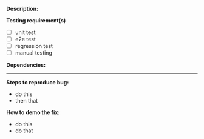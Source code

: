 <!-- Things to consider when filing a bug:
<!-- -------------------------------------
<!-- Write a clear enough description of the bug for everyone to understand why it is an issue
<!-- Include the testing requirements we demand for this issue, if any
<!-- Are there dependencies that need to be done before this can be dealt with?
<!-- Write reproduction steps as specific as possible to avoid misintepretation
<!-- Write demo steps as specific as possible to avoid misintepretation
<!-- ------------------------------------- -->

**Description:**


**Testing requirement(s)**
- [ ] unit test
- [ ] e2e test
- [ ] regression test
- [ ] manual testing

**Dependencies:**


---

**Steps to reproduce bug:**
- do this
- then that

**How to demo the fix:**
- do this
- do that
